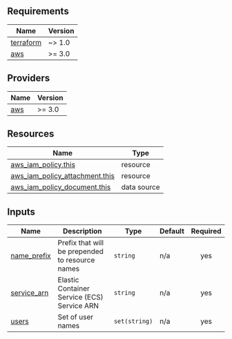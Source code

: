 <!-- BEGIN_TF_DOCS -->
## Requirements

| Name | Version |
|------|---------|
| <a name="requirement_terraform"></a> [terraform](#requirement\_terraform) | ~> 1.0 |
| <a name="requirement_aws"></a> [aws](#requirement\_aws) | >= 3.0 |

## Providers

| Name | Version |
|------|---------|
| <a name="provider_aws"></a> [aws](#provider\_aws) | >= 3.0 |

## Resources

| Name | Type |
|------|------|
| [aws_iam_policy.this](https://registry.terraform.io/providers/hashicorp/aws/latest/docs/resources/iam_policy) | resource |
| [aws_iam_policy_attachment.this](https://registry.terraform.io/providers/hashicorp/aws/latest/docs/resources/iam_policy_attachment) | resource |
| [aws_iam_policy_document.this](https://registry.terraform.io/providers/hashicorp/aws/latest/docs/data-sources/iam_policy_document) | data source |

## Inputs

| Name | Description | Type | Default | Required |
|------|-------------|------|---------|:--------:|
| <a name="input_name_prefix"></a> [name\_prefix](#input\_name\_prefix) | Prefix that will be prepended to resource names | `string` | n/a | yes |
| <a name="input_service_arn"></a> [service\_arn](#input\_service\_arn) | Elastic Container Service (ECS) Service ARN | `string` | n/a | yes |
| <a name="input_users"></a> [users](#input\_users) | Set of user names | `set(string)` | n/a | yes |
<!-- END_TF_DOCS -->